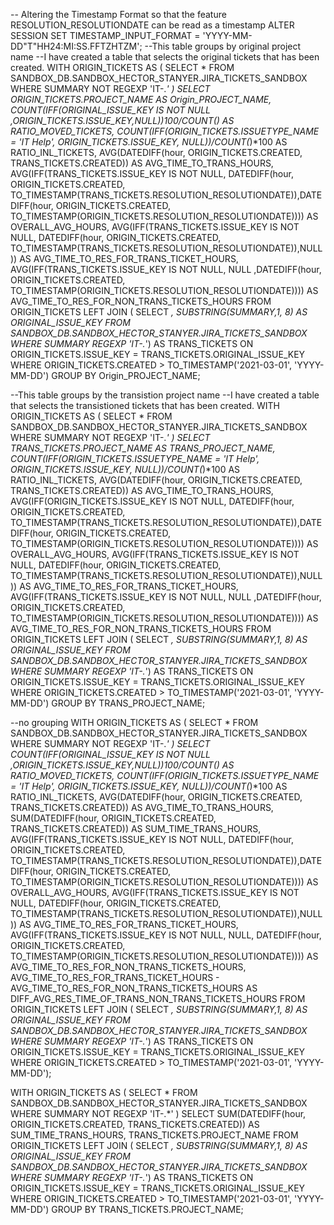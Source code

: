 -- Altering the Timestamp Format so that the feature RESOLUTION_RESOLUTIONDATE can be read as a timestamp
ALTER SESSION SET TIMESTAMP_INPUT_FORMAT = 'YYYY-MM-DD"T"HH24:MI:SS.FFTZHTZM';
--This table groups by original project name
    --I have created a table that selects the original tickets that has been created.
WITH ORIGIN_TICKETS AS (
    SELECT *
    FROM SANDBOX_DB.SANDBOX_HECTOR_STANYER.JIRA_TICKETS_SANDBOX
WHERE SUMMARY NOT REGEXP 'IT-.*'
)
SELECT  ORIGIN_TICKETS.PROJECT_NAME AS Origin_PROJECT_NAME,
       COUNT(IFF(ORIGINAL_ISSUE_KEY IS NOT NULL ,ORIGIN_TICKETS.ISSUE_KEY,NULL))*100/COUNT(*) AS RATIO_MOVED_TICKETS,
       COUNT(IFF(ORIGIN_TICKETS.ISSUETYPE_NAME = 'IT Help', ORIGIN_TICKETS.ISSUE_KEY, NULL))/COUNT(*)*100 AS RATIO_INL_TICKETS,
       AVG(DATEDIFF(hour, ORIGIN_TICKETS.CREATED, TRANS_TICKETS.CREATED)) AS AVG_TIME_TO_TRANS_HOURS,
       AVG(IFF(TRANS_TICKETS.ISSUE_KEY IS NOT NULL, DATEDIFF(hour, ORIGIN_TICKETS.CREATED, TO_TIMESTAMP(TRANS_TICKETS.RESOLUTION_RESOLUTIONDATE)),DATEDIFF(hour, ORIGIN_TICKETS.CREATED, TO_TIMESTAMP(ORIGIN_TICKETS.RESOLUTION_RESOLUTIONDATE)))) AS OVERALL_AVG_HOURS,
       AVG(IFF(TRANS_TICKETS.ISSUE_KEY IS NOT NULL, DATEDIFF(hour, ORIGIN_TICKETS.CREATED, TO_TIMESTAMP(TRANS_TICKETS.RESOLUTION_RESOLUTIONDATE)),NULL)) AS AVG_TIME_TO_RES_FOR_TRANS_TICKET_HOURS,
       AVG(IFF(TRANS_TICKETS.ISSUE_KEY IS NOT NULL, NULL ,DATEDIFF(hour, ORIGIN_TICKETS.CREATED, TO_TIMESTAMP(ORIGIN_TICKETS.RESOLUTION_RESOLUTIONDATE)))) AS AVG_TIME_TO_RES_FOR_NON_TRANS_TICKETS_HOURS
FROM ORIGIN_TICKETS
LEFT JOIN ( SELECT *, SUBSTRING(SUMMARY,1, 8) AS ORIGINAL_ISSUE_KEY
    FROM SANDBOX_DB.SANDBOX_HECTOR_STANYER.JIRA_TICKETS_SANDBOX
    WHERE SUMMARY REGEXP 'IT-.*') AS TRANS_TICKETS
ON ORIGIN_TICKETS.ISSUE_KEY = TRANS_TICKETS.ORIGINAL_ISSUE_KEY
WHERE ORIGIN_TICKETS.CREATED > TO_TIMESTAMP('2021-03-01', 'YYYY-MM-DD')
   GROUP BY Origin_PROJECT_NAME;

--This table groups by the transistion project name
    --I have created a table that selects the transistioned tickets that has been created.
WITH ORIGIN_TICKETS AS (
    SELECT *
    FROM SANDBOX_DB.SANDBOX_HECTOR_STANYER.JIRA_TICKETS_SANDBOX
WHERE SUMMARY NOT REGEXP 'IT-.*'
)
SELECT TRANS_TICKETS.PROJECT_NAME AS TRANS_PROJECT_NAME,
       COUNT(IFF(ORIGIN_TICKETS.ISSUETYPE_NAME = 'IT Help', ORIGIN_TICKETS.ISSUE_KEY, NULL))/COUNT(*)*100 AS RATIO_INL_TICKETS,
       AVG(DATEDIFF(hour, ORIGIN_TICKETS.CREATED, TRANS_TICKETS.CREATED)) AS AVG_TIME_TO_TRANS_HOURS,
       AVG(IFF(ORIGIN_TICKETS.ISSUE_KEY IS NOT NULL, DATEDIFF(hour, ORIGIN_TICKETS.CREATED, TO_TIMESTAMP(TRANS_TICKETS.RESOLUTION_RESOLUTIONDATE)),DATEDIFF(hour, ORIGIN_TICKETS.CREATED, TO_TIMESTAMP(ORIGIN_TICKETS.RESOLUTION_RESOLUTIONDATE)))) AS OVERALL_AVG_HOURS,
       AVG(IFF(TRANS_TICKETS.ISSUE_KEY IS NOT NULL, DATEDIFF(hour, ORIGIN_TICKETS.CREATED, TO_TIMESTAMP(TRANS_TICKETS.RESOLUTION_RESOLUTIONDATE)),NULL)) AS AVG_TIME_TO_RES_FOR_TRANS_TICKET_HOURS,
       AVG(IFF(TRANS_TICKETS.ISSUE_KEY IS NOT NULL, NULL ,DATEDIFF(hour, ORIGIN_TICKETS.CREATED, TO_TIMESTAMP(ORIGIN_TICKETS.RESOLUTION_RESOLUTIONDATE)))) AS AVG_TIME_TO_RES_FOR_NON_TRANS_TICKETS_HOURS
FROM ORIGIN_TICKETS
LEFT JOIN ( SELECT *, SUBSTRING(SUMMARY,1, 8) AS ORIGINAL_ISSUE_KEY
    FROM SANDBOX_DB.SANDBOX_HECTOR_STANYER.JIRA_TICKETS_SANDBOX
    WHERE SUMMARY REGEXP 'IT-.*') AS TRANS_TICKETS
ON ORIGIN_TICKETS.ISSUE_KEY = TRANS_TICKETS.ORIGINAL_ISSUE_KEY
WHERE ORIGIN_TICKETS.CREATED > TO_TIMESTAMP('2021-03-01', 'YYYY-MM-DD')
       GROUP BY TRANS_PROJECT_NAME;

--no grouping
WITH ORIGIN_TICKETS AS (
    SELECT *
    FROM SANDBOX_DB.SANDBOX_HECTOR_STANYER.JIRA_TICKETS_SANDBOX
WHERE SUMMARY NOT REGEXP 'IT-.*'
)
SELECT  COUNT(IFF(ORIGINAL_ISSUE_KEY IS NOT NULL ,ORIGIN_TICKETS.ISSUE_KEY,NULL))*100/COUNT(*) AS RATIO_MOVED_TICKETS,
       COUNT(IFF(ORIGIN_TICKETS.ISSUETYPE_NAME = 'IT Help', ORIGIN_TICKETS.ISSUE_KEY, NULL))/COUNT(*)*100 AS RATIO_INL_TICKETS,
       AVG(DATEDIFF(hour, ORIGIN_TICKETS.CREATED, TRANS_TICKETS.CREATED)) AS AVG_TIME_TO_TRANS_HOURS,
       SUM(DATEDIFF(hour, ORIGIN_TICKETS.CREATED, TRANS_TICKETS.CREATED)) AS SUM_TIME_TRANS_HOURS,
       AVG(IFF(TRANS_TICKETS.ISSUE_KEY IS NOT NULL, DATEDIFF(hour, ORIGIN_TICKETS.CREATED, TO_TIMESTAMP(TRANS_TICKETS.RESOLUTION_RESOLUTIONDATE)),DATEDIFF(hour, ORIGIN_TICKETS.CREATED, TO_TIMESTAMP(ORIGIN_TICKETS.RESOLUTION_RESOLUTIONDATE)))) AS OVERALL_AVG_HOURS,
       AVG(IFF(TRANS_TICKETS.ISSUE_KEY IS NOT NULL, DATEDIFF(hour, ORIGIN_TICKETS.CREATED, TO_TIMESTAMP(TRANS_TICKETS.RESOLUTION_RESOLUTIONDATE)),NULL)) AS AVG_TIME_TO_RES_FOR_TRANS_TICKET_HOURS,
       AVG(IFF(TRANS_TICKETS.ISSUE_KEY IS NOT NULL, NULL, DATEDIFF(hour, ORIGIN_TICKETS.CREATED, TO_TIMESTAMP(ORIGIN_TICKETS.RESOLUTION_RESOLUTIONDATE)))) AS AVG_TIME_TO_RES_FOR_NON_TRANS_TICKETS_HOURS,
       AVG_TIME_TO_RES_FOR_TRANS_TICKET_HOURS - AVG_TIME_TO_RES_FOR_NON_TRANS_TICKETS_HOURS AS DIFF_AVG_RES_TIME_OF_TRANS_NON_TRANS_TICKETS_HOURS
FROM ORIGIN_TICKETS
LEFT JOIN ( SELECT *, SUBSTRING(SUMMARY,1, 8) AS ORIGINAL_ISSUE_KEY
    FROM SANDBOX_DB.SANDBOX_HECTOR_STANYER.JIRA_TICKETS_SANDBOX
    WHERE SUMMARY REGEXP 'IT-.*') AS TRANS_TICKETS
ON ORIGIN_TICKETS.ISSUE_KEY = TRANS_TICKETS.ORIGINAL_ISSUE_KEY
WHERE ORIGIN_TICKETS.CREATED > TO_TIMESTAMP('2021-03-01', 'YYYY-MM-DD');

WITH ORIGIN_TICKETS AS (
    SELECT *
    FROM SANDBOX_DB.SANDBOX_HECTOR_STANYER.JIRA_TICKETS_SANDBOX
WHERE SUMMARY NOT REGEXP 'IT-.*'
)
SELECT SUM(DATEDIFF(hour, ORIGIN_TICKETS.CREATED, TRANS_TICKETS.CREATED)) AS SUM_TIME_TRANS_HOURS,
       TRANS_TICKETS.PROJECT_NAME
FROM ORIGIN_TICKETS
LEFT JOIN ( SELECT *, SUBSTRING(SUMMARY,1, 8) AS ORIGINAL_ISSUE_KEY
    FROM SANDBOX_DB.SANDBOX_HECTOR_STANYER.JIRA_TICKETS_SANDBOX
    WHERE SUMMARY REGEXP 'IT-.*') AS TRANS_TICKETS
ON ORIGIN_TICKETS.ISSUE_KEY = TRANS_TICKETS.ORIGINAL_ISSUE_KEY
WHERE ORIGIN_TICKETS.CREATED > TO_TIMESTAMP('2021-03-01', 'YYYY-MM-DD')
GROUP BY TRANS_TICKETS.PROJECT_NAME;
